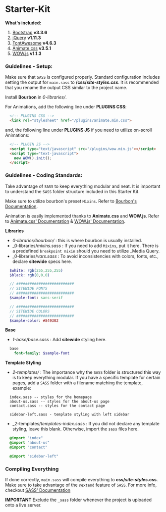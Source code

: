 # Starter-Kit

**What's included:**

1. [Bootstrap](http://getbootstrap.com/) **v3.3.6**
2. [jQuery](https://jquery.com/download/) **v1.11.3**
3. [FontAwesome](https://fortawesome.github.io/Font-Awesome/icons/) **v4.6.3**
4. [Animate.css](https://github.com/daneden/animate.css/blob/master/animate.min.css) **v3.5.1**
5. [WOW.js](https://github.com/matthieua/WOW/blob/master/dist/wow.min.js) **v1.1.3**

### **Guidelines - Setup:**

Make sure that `SASS` is configured properly. Standard configuration includes setting the output for `main.sass` to **/css/_site-styles.css_**. It is recommended that you rename the output CSS similar to the project name.

Install **Bourbon** in _0-libraries/_.

For Animations, add the following line under **PLUGINS CSS**:

```html
  <!-- PLUGINS CSS -->
  <link rel="stylesheet" href="/plugins/animate.min.css">
```

and, the following line under **PLUGINS JS** if you need to utilize on-scroll Animations:

```html
  <!-- PLUGIN JS -->
  <script type="text/javascript" src="/plugins/wow.min.js"></script>
  <script type="text-javascript">
    new WOW().init();
  </script>
```

### **Guidelines - Coding Standards:**

Take advantage of `SASS` to keep everything modular and neat. It is important to understand the `SASS` folder structure included in this Starter Kit.

Make sure to utilize bourbon's preset `Mixins`. Refer to [Bourbon's Documentation](http://bourbon.io/docs/).

Animation is easily implemented thanks to **Animate.css** and **WOW.js**. Refer to [Animate.css' Documentation](https://github.com/daneden/animate.css#usage) & [WOW.js' Documentation](http://mynameismatthieu.com/WOW/docs.html).

**Libraries**

- _0-libraries/bourbon/_ : this is where bourbon is usually installed.
- _0-libraries/_mixins.sass_ : If you need to add `Mixins`, put it here. There is a predefined `breakpoint mixin` should you need to utilize _Media Query.
- _0-libraries/_vars.sass_ : To avoid inconsistencies with colors, fonts, etc., declare **sitewide** specs here.

```sass
  $white: rgb(255,255,255)
  $black: rgb(0,0,0)

  // ##########################
  // SITEWIDE FONTS
  // ##########################
  $sample-font: sans-serif

  // ##########################
  // SITEWIDE COLORS
  // ##########################
  $sample-color: #849302
```

**Base**

- _1-base/base.sass_ : Add **sitewide** styling here.

```sass
  base
    font-family: $sample-font
```

**Template Styling**

- _2-templates/_ : The importance why the `SASS` folder is structured this way is to keep everything modular. If you have a specific template for certain pages, add a `SASS` folder with a filename matching the template, example:

```
  index.sass -- styles for the homepage
  about-us.sass -- styles for the about-us page
  contact.sass -- styles for the contact page

  sidebar-left.sass - template styling with left sidebar
```

- _2-templates/_templates-index.sass_ : If you did not declare any template styling, leave this blank. Otherwise, import the `sass` files here.

```sass
  @import "index"
  @import "about-us"
  @import "contact"

  @import "sidebar-left"
```

### **Compiling Everything**

If done correctly, `main.sass` will compile everything to **css/_site-styles_.css**. Make sure to take advantage of the `@extend` feature of `SASS`. For more info, checkout [SASS' Documentation](http://sass-lang.com/guide)

**IMPORTANT** Exclude the `_sass` folder whenever the project is uploaded onto a live server.

